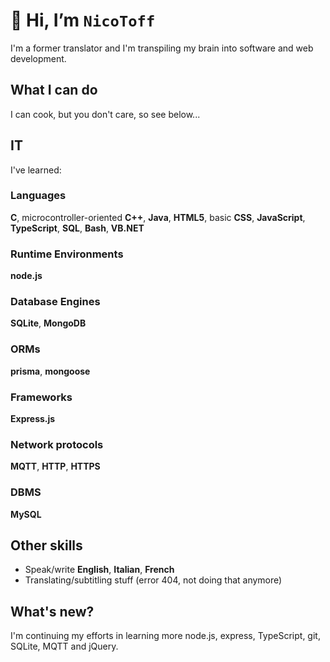 # 👋 Hi, I’m `NicoToff`
I'm a former translator and I'm transpiling my brain into software and web development.
## What I can do
I can cook, but you don't care, so see below...

## IT
I've learned:
### Languages
**C**, microcontroller-oriented **C++**, **Java**, **HTML5**, basic **CSS**, **JavaScript**, **TypeScript**, **SQL**, **Bash**, **VB.NET**
### Runtime Environments
**node.js**
### Database Engines
**SQLite**, **MongoDB**
### ORMs
**prisma**, **mongoose**
### Frameworks
**Express.js**
### Network protocols
**MQTT**, **HTTP**, **HTTPS**
### DBMS
**MySQL**
## Other skills
- Speak/write **English**, **Italian**, **French**
- Translating/subtitling stuff (error 404, not doing that anymore)

## What's new?
I'm continuing my efforts in learning more node.js, express, TypeScript, git, SQLite, MQTT and jQuery.
